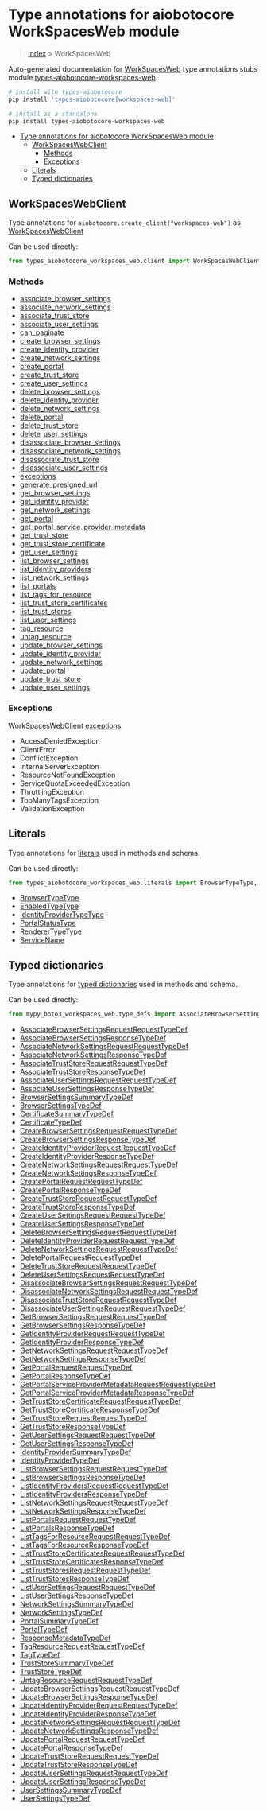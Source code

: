 <a id="type-annotations-for-aiobotocore-workspacesweb-module"></a>

# Type annotations for aiobotocore WorkSpacesWeb module

> [Index](..) > WorkSpacesWeb

Auto-generated documentation for
[WorkSpacesWeb](https://boto3.amazonaws.com/v1/documentation/api/latest/reference/services/workspaces-web.html#WorkSpacesWeb)
type annotations stubs module
[types-aiobotocore-workspaces-web](https://pypi.org/project/types-aiobotocore-workspaces-web/).

```bash
# install with types-aiobotocore
pip install 'types-aiobotocore[workspaces-web]'

# install as a standalone
pip install types-aiobotocore-workspaces-web
```

- [Type annotations for aiobotocore WorkSpacesWeb module](#type-annotations-for-aiobotocore-workspacesweb-module)
  - [WorkSpacesWebClient](#workspaceswebclient)
    - [Methods](#methods)
    - [Exceptions](#exceptions)
  - [Literals](#literals)
  - [Typed dictionaries](#typed-dictionaries)

<a id="workspaceswebclient"></a>

## WorkSpacesWebClient

Type annotations for `aiobotocore.create_client("workspaces-web")` as
[WorkSpacesWebClient](./client.md)

Can be used directly:

```python
from types_aiobotocore_workspaces_web.client import WorkSpacesWebClient
```

<a id="methods"></a>

### Methods

- [associate_browser_settings](./client.md#associate_browser_settings)
- [associate_network_settings](./client.md#associate_network_settings)
- [associate_trust_store](./client.md#associate_trust_store)
- [associate_user_settings](./client.md#associate_user_settings)
- [can_paginate](./client.md#can_paginate)
- [create_browser_settings](./client.md#create_browser_settings)
- [create_identity_provider](./client.md#create_identity_provider)
- [create_network_settings](./client.md#create_network_settings)
- [create_portal](./client.md#create_portal)
- [create_trust_store](./client.md#create_trust_store)
- [create_user_settings](./client.md#create_user_settings)
- [delete_browser_settings](./client.md#delete_browser_settings)
- [delete_identity_provider](./client.md#delete_identity_provider)
- [delete_network_settings](./client.md#delete_network_settings)
- [delete_portal](./client.md#delete_portal)
- [delete_trust_store](./client.md#delete_trust_store)
- [delete_user_settings](./client.md#delete_user_settings)
- [disassociate_browser_settings](./client.md#disassociate_browser_settings)
- [disassociate_network_settings](./client.md#disassociate_network_settings)
- [disassociate_trust_store](./client.md#disassociate_trust_store)
- [disassociate_user_settings](./client.md#disassociate_user_settings)
- [exceptions](./client.md#exceptions)
- [generate_presigned_url](./client.md#generate_presigned_url)
- [get_browser_settings](./client.md#get_browser_settings)
- [get_identity_provider](./client.md#get_identity_provider)
- [get_network_settings](./client.md#get_network_settings)
- [get_portal](./client.md#get_portal)
- [get_portal_service_provider_metadata](./client.md#get_portal_service_provider_metadata)
- [get_trust_store](./client.md#get_trust_store)
- [get_trust_store_certificate](./client.md#get_trust_store_certificate)
- [get_user_settings](./client.md#get_user_settings)
- [list_browser_settings](./client.md#list_browser_settings)
- [list_identity_providers](./client.md#list_identity_providers)
- [list_network_settings](./client.md#list_network_settings)
- [list_portals](./client.md#list_portals)
- [list_tags_for_resource](./client.md#list_tags_for_resource)
- [list_trust_store_certificates](./client.md#list_trust_store_certificates)
- [list_trust_stores](./client.md#list_trust_stores)
- [list_user_settings](./client.md#list_user_settings)
- [tag_resource](./client.md#tag_resource)
- [untag_resource](./client.md#untag_resource)
- [update_browser_settings](./client.md#update_browser_settings)
- [update_identity_provider](./client.md#update_identity_provider)
- [update_network_settings](./client.md#update_network_settings)
- [update_portal](./client.md#update_portal)
- [update_trust_store](./client.md#update_trust_store)
- [update_user_settings](./client.md#update_user_settings)

<a id="exceptions"></a>

### Exceptions

WorkSpacesWebClient [exceptions](./client.md#exceptions)

- AccessDeniedException
- ClientError
- ConflictException
- InternalServerException
- ResourceNotFoundException
- ServiceQuotaExceededException
- ThrottlingException
- TooManyTagsException
- ValidationException

<a id="literals"></a>

## Literals

Type annotations for [literals](./literals.md) used in methods and schema.

Can be used directly:

```python
from types_aiobotocore_workspaces_web.literals import BrowserTypeType, ...
```

- [BrowserTypeType](./literals.md#browsertypetype)
- [EnabledTypeType](./literals.md#enabledtypetype)
- [IdentityProviderTypeType](./literals.md#identityprovidertypetype)
- [PortalStatusType](./literals.md#portalstatustype)
- [RendererTypeType](./literals.md#renderertypetype)
- [ServiceName](./literals.md#servicename)

<a id="typed-dictionaries"></a>

## Typed dictionaries

Type annotations for [typed dictionaries](./type_defs.md) used in methods and
schema.

Can be used directly:

```python
from mypy_boto3_workspaces_web.type_defs import AssociateBrowserSettingsRequestRequestTypeDef, ...
```

- [AssociateBrowserSettingsRequestRequestTypeDef](./type_defs.md#associatebrowsersettingsrequestrequesttypedef)
- [AssociateBrowserSettingsResponseTypeDef](./type_defs.md#associatebrowsersettingsresponsetypedef)
- [AssociateNetworkSettingsRequestRequestTypeDef](./type_defs.md#associatenetworksettingsrequestrequesttypedef)
- [AssociateNetworkSettingsResponseTypeDef](./type_defs.md#associatenetworksettingsresponsetypedef)
- [AssociateTrustStoreRequestRequestTypeDef](./type_defs.md#associatetruststorerequestrequesttypedef)
- [AssociateTrustStoreResponseTypeDef](./type_defs.md#associatetruststoreresponsetypedef)
- [AssociateUserSettingsRequestRequestTypeDef](./type_defs.md#associateusersettingsrequestrequesttypedef)
- [AssociateUserSettingsResponseTypeDef](./type_defs.md#associateusersettingsresponsetypedef)
- [BrowserSettingsSummaryTypeDef](./type_defs.md#browsersettingssummarytypedef)
- [BrowserSettingsTypeDef](./type_defs.md#browsersettingstypedef)
- [CertificateSummaryTypeDef](./type_defs.md#certificatesummarytypedef)
- [CertificateTypeDef](./type_defs.md#certificatetypedef)
- [CreateBrowserSettingsRequestRequestTypeDef](./type_defs.md#createbrowsersettingsrequestrequesttypedef)
- [CreateBrowserSettingsResponseTypeDef](./type_defs.md#createbrowsersettingsresponsetypedef)
- [CreateIdentityProviderRequestRequestTypeDef](./type_defs.md#createidentityproviderrequestrequesttypedef)
- [CreateIdentityProviderResponseTypeDef](./type_defs.md#createidentityproviderresponsetypedef)
- [CreateNetworkSettingsRequestRequestTypeDef](./type_defs.md#createnetworksettingsrequestrequesttypedef)
- [CreateNetworkSettingsResponseTypeDef](./type_defs.md#createnetworksettingsresponsetypedef)
- [CreatePortalRequestRequestTypeDef](./type_defs.md#createportalrequestrequesttypedef)
- [CreatePortalResponseTypeDef](./type_defs.md#createportalresponsetypedef)
- [CreateTrustStoreRequestRequestTypeDef](./type_defs.md#createtruststorerequestrequesttypedef)
- [CreateTrustStoreResponseTypeDef](./type_defs.md#createtruststoreresponsetypedef)
- [CreateUserSettingsRequestRequestTypeDef](./type_defs.md#createusersettingsrequestrequesttypedef)
- [CreateUserSettingsResponseTypeDef](./type_defs.md#createusersettingsresponsetypedef)
- [DeleteBrowserSettingsRequestRequestTypeDef](./type_defs.md#deletebrowsersettingsrequestrequesttypedef)
- [DeleteIdentityProviderRequestRequestTypeDef](./type_defs.md#deleteidentityproviderrequestrequesttypedef)
- [DeleteNetworkSettingsRequestRequestTypeDef](./type_defs.md#deletenetworksettingsrequestrequesttypedef)
- [DeletePortalRequestRequestTypeDef](./type_defs.md#deleteportalrequestrequesttypedef)
- [DeleteTrustStoreRequestRequestTypeDef](./type_defs.md#deletetruststorerequestrequesttypedef)
- [DeleteUserSettingsRequestRequestTypeDef](./type_defs.md#deleteusersettingsrequestrequesttypedef)
- [DisassociateBrowserSettingsRequestRequestTypeDef](./type_defs.md#disassociatebrowsersettingsrequestrequesttypedef)
- [DisassociateNetworkSettingsRequestRequestTypeDef](./type_defs.md#disassociatenetworksettingsrequestrequesttypedef)
- [DisassociateTrustStoreRequestRequestTypeDef](./type_defs.md#disassociatetruststorerequestrequesttypedef)
- [DisassociateUserSettingsRequestRequestTypeDef](./type_defs.md#disassociateusersettingsrequestrequesttypedef)
- [GetBrowserSettingsRequestRequestTypeDef](./type_defs.md#getbrowsersettingsrequestrequesttypedef)
- [GetBrowserSettingsResponseTypeDef](./type_defs.md#getbrowsersettingsresponsetypedef)
- [GetIdentityProviderRequestRequestTypeDef](./type_defs.md#getidentityproviderrequestrequesttypedef)
- [GetIdentityProviderResponseTypeDef](./type_defs.md#getidentityproviderresponsetypedef)
- [GetNetworkSettingsRequestRequestTypeDef](./type_defs.md#getnetworksettingsrequestrequesttypedef)
- [GetNetworkSettingsResponseTypeDef](./type_defs.md#getnetworksettingsresponsetypedef)
- [GetPortalRequestRequestTypeDef](./type_defs.md#getportalrequestrequesttypedef)
- [GetPortalResponseTypeDef](./type_defs.md#getportalresponsetypedef)
- [GetPortalServiceProviderMetadataRequestRequestTypeDef](./type_defs.md#getportalserviceprovidermetadatarequestrequesttypedef)
- [GetPortalServiceProviderMetadataResponseTypeDef](./type_defs.md#getportalserviceprovidermetadataresponsetypedef)
- [GetTrustStoreCertificateRequestRequestTypeDef](./type_defs.md#gettruststorecertificaterequestrequesttypedef)
- [GetTrustStoreCertificateResponseTypeDef](./type_defs.md#gettruststorecertificateresponsetypedef)
- [GetTrustStoreRequestRequestTypeDef](./type_defs.md#gettruststorerequestrequesttypedef)
- [GetTrustStoreResponseTypeDef](./type_defs.md#gettruststoreresponsetypedef)
- [GetUserSettingsRequestRequestTypeDef](./type_defs.md#getusersettingsrequestrequesttypedef)
- [GetUserSettingsResponseTypeDef](./type_defs.md#getusersettingsresponsetypedef)
- [IdentityProviderSummaryTypeDef](./type_defs.md#identityprovidersummarytypedef)
- [IdentityProviderTypeDef](./type_defs.md#identityprovidertypedef)
- [ListBrowserSettingsRequestRequestTypeDef](./type_defs.md#listbrowsersettingsrequestrequesttypedef)
- [ListBrowserSettingsResponseTypeDef](./type_defs.md#listbrowsersettingsresponsetypedef)
- [ListIdentityProvidersRequestRequestTypeDef](./type_defs.md#listidentityprovidersrequestrequesttypedef)
- [ListIdentityProvidersResponseTypeDef](./type_defs.md#listidentityprovidersresponsetypedef)
- [ListNetworkSettingsRequestRequestTypeDef](./type_defs.md#listnetworksettingsrequestrequesttypedef)
- [ListNetworkSettingsResponseTypeDef](./type_defs.md#listnetworksettingsresponsetypedef)
- [ListPortalsRequestRequestTypeDef](./type_defs.md#listportalsrequestrequesttypedef)
- [ListPortalsResponseTypeDef](./type_defs.md#listportalsresponsetypedef)
- [ListTagsForResourceRequestRequestTypeDef](./type_defs.md#listtagsforresourcerequestrequesttypedef)
- [ListTagsForResourceResponseTypeDef](./type_defs.md#listtagsforresourceresponsetypedef)
- [ListTrustStoreCertificatesRequestRequestTypeDef](./type_defs.md#listtruststorecertificatesrequestrequesttypedef)
- [ListTrustStoreCertificatesResponseTypeDef](./type_defs.md#listtruststorecertificatesresponsetypedef)
- [ListTrustStoresRequestRequestTypeDef](./type_defs.md#listtruststoresrequestrequesttypedef)
- [ListTrustStoresResponseTypeDef](./type_defs.md#listtruststoresresponsetypedef)
- [ListUserSettingsRequestRequestTypeDef](./type_defs.md#listusersettingsrequestrequesttypedef)
- [ListUserSettingsResponseTypeDef](./type_defs.md#listusersettingsresponsetypedef)
- [NetworkSettingsSummaryTypeDef](./type_defs.md#networksettingssummarytypedef)
- [NetworkSettingsTypeDef](./type_defs.md#networksettingstypedef)
- [PortalSummaryTypeDef](./type_defs.md#portalsummarytypedef)
- [PortalTypeDef](./type_defs.md#portaltypedef)
- [ResponseMetadataTypeDef](./type_defs.md#responsemetadatatypedef)
- [TagResourceRequestRequestTypeDef](./type_defs.md#tagresourcerequestrequesttypedef)
- [TagTypeDef](./type_defs.md#tagtypedef)
- [TrustStoreSummaryTypeDef](./type_defs.md#truststoresummarytypedef)
- [TrustStoreTypeDef](./type_defs.md#truststoretypedef)
- [UntagResourceRequestRequestTypeDef](./type_defs.md#untagresourcerequestrequesttypedef)
- [UpdateBrowserSettingsRequestRequestTypeDef](./type_defs.md#updatebrowsersettingsrequestrequesttypedef)
- [UpdateBrowserSettingsResponseTypeDef](./type_defs.md#updatebrowsersettingsresponsetypedef)
- [UpdateIdentityProviderRequestRequestTypeDef](./type_defs.md#updateidentityproviderrequestrequesttypedef)
- [UpdateIdentityProviderResponseTypeDef](./type_defs.md#updateidentityproviderresponsetypedef)
- [UpdateNetworkSettingsRequestRequestTypeDef](./type_defs.md#updatenetworksettingsrequestrequesttypedef)
- [UpdateNetworkSettingsResponseTypeDef](./type_defs.md#updatenetworksettingsresponsetypedef)
- [UpdatePortalRequestRequestTypeDef](./type_defs.md#updateportalrequestrequesttypedef)
- [UpdatePortalResponseTypeDef](./type_defs.md#updateportalresponsetypedef)
- [UpdateTrustStoreRequestRequestTypeDef](./type_defs.md#updatetruststorerequestrequesttypedef)
- [UpdateTrustStoreResponseTypeDef](./type_defs.md#updatetruststoreresponsetypedef)
- [UpdateUserSettingsRequestRequestTypeDef](./type_defs.md#updateusersettingsrequestrequesttypedef)
- [UpdateUserSettingsResponseTypeDef](./type_defs.md#updateusersettingsresponsetypedef)
- [UserSettingsSummaryTypeDef](./type_defs.md#usersettingssummarytypedef)
- [UserSettingsTypeDef](./type_defs.md#usersettingstypedef)
